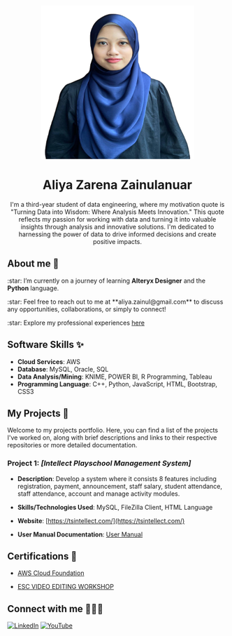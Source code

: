 <p align="center">
<div align="center">
  <img src="formalpic.png" alt="aliyazarena" width="350px" height="350px">
</div>
</p>

<h1 align="center"> Aliya Zarena Zainulanuar</h1>
<p align ="center">I'm a third-year student of data engineering, where my motivation quote is "Turning Data into Wisdom: Where Analysis Meets Innovation." This quote reflects my passion for working with data and turning it into valuable insights through analysis and innovative solutions. I'm dedicated to harnessing the power of data to drive informed decisions and create positive impacts.</p>


## About me 👋 
<p>:star: I’m currently on a journey of learning <b>Alteryx Designer</b> and the <b>Python</b> language.</p>
:star: Feel free to reach out to me at **aliya.zainul@gmail.com** to discuss any opportunities, collaborations, or simply to connect!
<p>:star: Explore my professional experiences <a href="[https://drive.google.com/drive/folders/1jek4rnPNroJZWvw2bvfY4rggrgo7Jlv7?usp=sharing](https://drive.google.com/file/d/1MnrDZKqPV__4iiYM-kVpurnPkkv57lnz/view?usp=sharing)">here</a></p>

## Software Skills ✨
- **Cloud Services**: AWS
- **Database**: MySQL, Oracle, SQL
- **Data Analysis/Mining**: KNIME, POWER BI, R Programming, Tableau
- **Programming Language**: C++, Python, JavaScript, HTML, Bootstrap, CSS3

## My Projects 📁
Welcome to my projects portfolio. Here, you can find a list of the projects I've worked on, along with brief descriptions and links to their respective repositories or more detailed documentation.

 ### Project 1: *[Intellect Playschool Management System]*

- **Description**: Develop a system where it consists 8 features including registration, payment, announcement, staff salary, student attendance, staff attendance, account and manage activity modules.
  
- **Skills/Technologies Used**: MySQL, FileZilla Client, HTML Language
  
- **Website**: [https://tsintellect.com/](https://tsintellect.com/)
  
- **User Manual Documentation**: [User Manual](https://docs.google.com/document/d/1oGkXA4DNBD1JjGRjqmqG3kjhgIao8iBsLioF0qyzG6g/edit?usp=sharing)

## Certifications 📃
- [AWS Cloud Foundation](https://github.com/drshahizan/HPDP/files/13053385/AWS-AliyaZarena.pdf)

- [ESC VIDEO EDITING WORKSHOP](https://github.com/drshahizan/HPDP/files/13053389/E-CERTIFICATE.ESC.VIDEO.EDITING.WORKSHOP.-.ALIYA.ZARENA.BINTI.ZAINULANUAR.pdf)


## Connect with me 👩🏻‍💻
<p>
  <a href="https://linkedin.com/in/aliya-zarena-239469270" target="blank"><img src="https://raw.githubusercontent.com/rahuldkjain/github-profile-readme-generator/master/src/images/icons/Social/linked-in-alt.svg" alt="LinkedIn" height="30" width="40" /></a>
  <a href="https://www.youtube.com/c/AliyaZarena" target="_blank"><img src="https://raw.githubusercontent.com/rahuldkjain/github-profile-readme-generator/master/src/images/icons/Social/youtube.svg" alt="YouTube" height="30" width="40" /></a>
</p>


